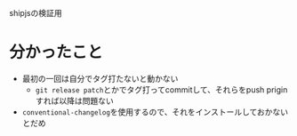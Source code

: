 shipjsの検証用

# 分かったこと
- 最初の一回は自分でタグ打たないと動かない
  - `git release patch`とかでタグ打ってcommitして、それらをpush priginすれば以降は問題ない
- `conventional-changelog`を使用するので、それをインストールしておかないとだめ
